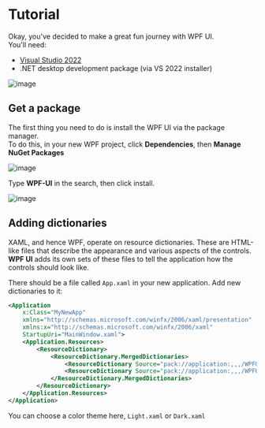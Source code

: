 # Tutorial
Okay, you've decided to make a great fun journey with WPF UI.  
You'll need:
 - [Visual Studio 2022](https://visualstudio.microsoft.com/vs/community/)
 - .NET desktop development package (via VS 2022 installer)

![image](https://user-images.githubusercontent.com/13592821/158079915-f3682261-e5ee-499a-97e1-f0f14cbe7253.png)

## Get a package
The first thing you need to do is install the WPF UI via the package manager.  
To do this, in your new WPF project, click **Dependencies**, then **Manage NuGet Packages**

![image](https://user-images.githubusercontent.com/13592821/158079836-3bb42fa1-9b83-47b2-b887-277d19db09df.png)

Type **WPF-UI** in the search, then click install.

![image](https://user-images.githubusercontent.com/13592821/158079885-7715b552-bbc6-4574-bac9-92ecb7b161d8.png)

## Adding dictionaries
XAML, and hence WPF, operate on resource dictionaries. These are HTML-like files that describe the appearance and various aspects of the controls.  
**WPF UI** adds its own sets of these files to tell the application how the controls should look like.

There should be a file called `App.xaml` in your new application. Add new dictionaries to it:

```xml
<Application
    x:Class="MyNewApp"
    xmlns="http://schemas.microsoft.com/winfx/2006/xaml/presentation"
    xmlns:x="http://schemas.microsoft.com/winfx/2006/xaml"
    StartupUri="MainWindow.xaml">
    <Application.Resources>
        <ResourceDictionary>
            <ResourceDictionary.MergedDictionaries>
                <ResourceDictionary Source="pack://application:,,,/WPFUI;component/Styles/Theme/Dark.xaml" />
                <ResourceDictionary Source="pack://application:,,,/WPFUI;component/Styles/WPFUI.xaml" />
            </ResourceDictionary.MergedDictionaries>
        </ResourceDictionary>
    </Application.Resources>
</Application>

```

You can choose a color theme here,
`Light.xaml` or `Dark.xaml`
